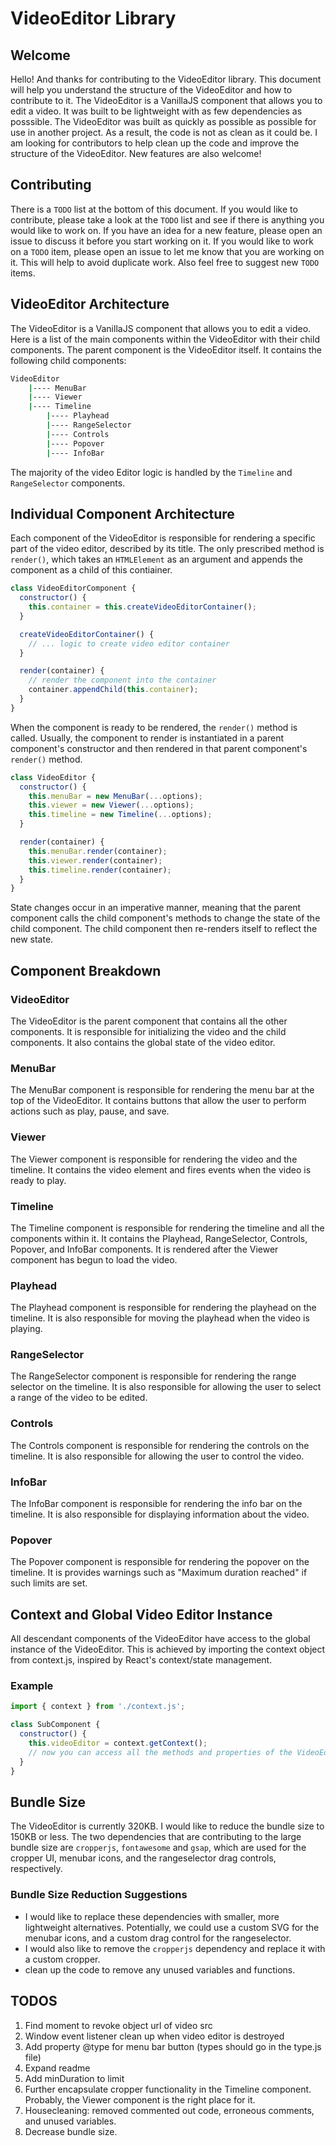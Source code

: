 # VideoEditor Library

## Welcome

Hello! And thanks for contributing to the VideoEditor library. This document will help you understand the structure of the VideoEditor and how to contribute to it.
The VideoEditor is a VanillaJS component that allows you to edit a video. It was built to be lightweight with as few dependencies as posssible. The VideoEditor was built as quickly as possible as possible for use in another project. As a result, the code is not as clean as it could be. I am looking for contributors to help clean up the code and improve the structure of the VideoEditor. New features are also welcome!

## Contributing

There is a `TODO` list at the bottom of this document. If you would like to contribute, please take a look at the `TODO` list and see if there is anything you would like to work on. If you have an idea for a new feature, please open an issue to discuss it before you start working on it. If you would like to work on a `TODO` item, please open an issue to let me know that you are working on it. This will help to avoid duplicate work. Also feel free to suggest new `TODO` items.

## VideoEditor Architecture

The VideoEditor is a VanillaJS component that allows you to edit a video. Here is a list of the main components within the VideoEditor with their child components.
The parent component is the VideoEditor itself. It contains the following child components:

```bash
VideoEditor
    |---- MenuBar
    |---- Viewer
    |---- Timeline
        |---- Playhead
        |---- RangeSelector
        |---- Controls
        |---- Popover
        |---- InfoBar
```

The majority of the video Editor logic is handled by the `Timeline` and `RangeSelector` components.

## Individual Component Architecture

Each component of the VideoEditor is responsible for rendering a specific part of the video editor, described by its title. The only prescribed method is `render()`, which takes an `HTMLElement` as an argument and appends the component as a child of this contiainer.

```javascript
class VideoEditorComponent {
  constructor() {
    this.container = this.createVideoEditorContainer();
  }

  createVideoEditorContainer() {
    // ... logic to create video editor container
  }

  render(container) {
    // render the component into the container
    container.appendChild(this.container);
  }
}
```

When the component is ready to be rendered, the `render()` method is called. Usually, the component to render is instantiated in a parent component's constructor and then rendered in that parent component's `render()` method.

```javascript
class VideoEditor {
  constructor() {
    this.menuBar = new MenuBar(...options);
    this.viewer = new Viewer(...options);
    this.timeline = new Timeline(...options);
  }

  render(container) {
    this.menuBar.render(container);
    this.viewer.render(container);
    this.timeline.render(container);
  }
}
```

State changes occur in an imperative manner, meaning that the parent component calls the child component's methods to change the state of the child component. The child component then re-renders itself to reflect the new state.

## Component Breakdown

### VideoEditor

The VideoEditor is the parent component that contains all the other components. It is responsible for initializing the video and the child components. It also contains the global state of the video editor.

### MenuBar

The MenuBar component is responsible for rendering the menu bar at the top of the VideoEditor. It contains buttons that allow the user to perform actions such as play, pause, and save.

### Viewer

The Viewer component is responsible for rendering the video and the timeline. It contains the video element and fires events when the video is ready to play.

### Timeline

The Timeline component is responsible for rendering the timeline and all the components within it. It contains the Playhead, RangeSelector, Controls, Popover, and InfoBar components. It is rendered after the Viewer component has begun to load the video.

### Playhead

The Playhead component is responsible for rendering the playhead on the timeline. It is also responsible for moving the playhead when the video is playing.

### RangeSelector

The RangeSelector component is responsible for rendering the range selector on the timeline. It is also responsible for allowing the user to select a range of the video to be edited.

### Controls

The Controls component is responsible for rendering the controls on the timeline. It is also responsible for allowing the user to control the video.

### InfoBar

The InfoBar component is responsible for rendering the info bar on the timeline. It is also responsible for displaying information about the video.

### Popover

The Popover component is responsible for rendering the popover on the timeline. It is provides warnings such as "Maximum duration reached" if such limits are set.

## Context and Global Video Editor Instance

All descendant components of the VideoEditor have access to the global instance of the VideoEditor. This is achieved by importing the context object from context.js, inspired by React's context/state management.

### Example

```javascript
import { context } from './context.js';

class SubComponent {
  constructor() {
    this.videoEditor = context.getContext();
    // now you can access all the methods and properties of the VideoEditor
  }
}
```

## Bundle Size

The VideoEditor is currently 320KB. I would like to reduce the bundle size to 150KB or less. The two dependencies that are contributing to the large bundle size are `cropperjs`, `fontawesome` and `gsap`, which are used for the cropper UI, menubar icons, and the rangeselector drag controls, respectively.

### Bundle Size Reduction Suggestions

- I would like to replace these dependencies with smaller, more lightweight alternatives. Potentially, we could use a custom SVG for the menubar icons, and a custom drag control for the rangeselector.
- I would also like to remove the `cropperjs` dependency and replace it with a custom cropper.
- clean up the code to remove any unused variables and functions.

## TODOS

1. Find moment to revoke object url of video src
2. Window event listener clean up when video editor is destroyed
3. Add property @type for menu bar button (types should go in the type.js file)
4. Expand readme
5. Add minDuration to limit
6. Further encapsulate cropper functionality in the Timeline component. Probably, the Viewer component is the right place for it.
7. Housecleaning: removed commented out code, erroneous comments, and unused variables.
8. Decrease bundle size.
